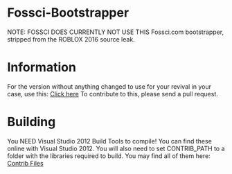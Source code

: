# Fossci-Bootstrapper
NOTE: FOSSCI DOES CURRENTLY NOT USE THIS 
Fossci.com bootstrapper, stripped from the ROBLOX 2016 source leak.

# Information
For the version without anything changed to use for your revival in your case, use this: [Click here](https://github.com/Aeplexi/Fossci-Bootstrapper/tree/2ab1c16f7cd97bd5c1a81c585a201c4656eca9d9)
To contribute to this, please send a pull request.

# Building
You NEED Visual Studio 2012 Build Tools to compile!
You can find these online with Visual Studio 2012.
You will also need to set CONTRIB_PATH to a folder with the libraries required to build. You may find all of them here: [Contrib Files](https://archive.roblonium.com/Client/Contrib2.7z)
